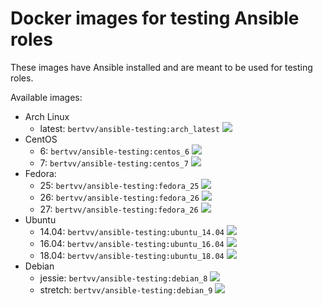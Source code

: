 # Docker images for testing Ansible roles

These images have Ansible installed and are meant to be used for testing roles.

Available images:

- Arch Linux
    - latest: `bertvv/ansible-testing:arch_latest` [![](https://images.microbadger.com/badges/image/bertvv/ansible-testing:arch_latest.svg)](https://microbadger.com/images/bertvv/ansible-testing "Get your own image badge on microbadger.com")
- CentOS
    - 6: `bertvv/ansible-testing:centos_6` [![](https://images.microbadger.com/badges/image/bertvv/ansible-testing:centos_6.svg)](https://microbadger.com/images/bertvv/ansible-testing "Get your own image badge on microbadger.com")
    - 7: `bertvv/ansible-testing:centos_7` [![](https://images.microbadger.com/badges/image/bertvv/ansible-testing:centos_7.svg)](https://microbadger.com/images/bertvv/ansible-testing "Get your own image badge on microbadger.com")
- Fedora:
    - 25: `bertvv/ansible-testing:fedora_25` [![](https://images.microbadger.com/badges/image/bertvv/ansible-testing:fedora_25.svg)](https://microbadger.com/images/bertvv/ansible-testing "Get your own image badge on microbadger.com")
    - 26: `bertvv/ansible-testing:fedora_26` [![](https://images.microbadger.com/badges/image/bertvv/ansible-testing:fedora_26.svg)](https://microbadger.com/images/bertvv/ansible-testing "Get your own image badge on microbadger.com")
    - 27: `bertvv/ansible-testing:fedora_26` [![](https://images.microbadger.com/badges/image/bertvv/ansible-testing:fedora_27.svg)](https://microbadger.com/images/bertvv/ansible-testing "Get your own image badge on microbadger.com")
- Ubuntu
    - 14.04: `bertvv/ansible-testing:ubuntu_14.04` [![](https://images.microbadger.com/badges/image/bertvv/ansible-testing:ubuntu_14.04.svg)](https://microbadger.com/images/bertvv/ansible-testing "Get your own image badge on microbadger.com")
    - 16.04: `bertvv/ansible-testing:ubuntu_16.04` [![](https://images.microbadger.com/badges/image/bertvv/ansible-testing:ubuntu_16.04.svg)](https://microbadger.com/images/bertvv/ansible-testing "Get your own image badge on microbadger.com")
    - 18.04: `bertvv/ansible-testing:ubuntu_18.04` [![](https://images.microbadger.com/badges/image/bertvv/ansible-testing:ubuntu_18.04.svg)](https://microbadger.com/images/bertvv/ansible-testing "Get your own image badge on microbadger.com")
- Debian
    - jessie: `bertvv/ansible-testing:debian_8` [![](https://images.microbadger.com/badges/image/bertvv/ansible-testing:debian_8.svg)](https://microbadger.com/images/bertvv/ansible-testing "Get your own image badge on microbadger.com")
    - stretch: `bertvv/ansible-testing:debian_9` [![](https://images.microbadger.com/badges/image/bertvv/ansible-testing:debian_9.svg)](https://microbadger.com/images/bertvv/ansible-testing "Get your own image badge on microbadger.com")
